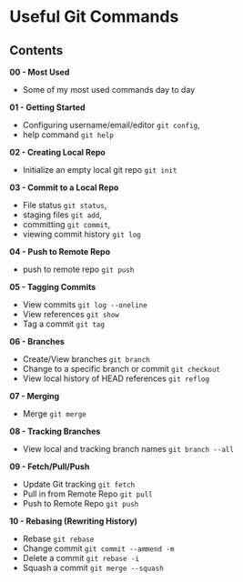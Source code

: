 # Useful Git Commands

## Contents

**00 - Most Used** 

- Some of my most used commands day to day

**01 - Getting Started** 

- Configuring username/email/editor ```git config```,
- help command ```git help```

**02 - Creating Local Repo** 

- Initialize an empty local git repo ```git init```

**03 - Commit to a Local Repo** 

- File status ```git status```,
- staging files ```git add```,
- committing ```git commit```,
- viewing commit history ```git log```

**04 - Push to Remote Repo**

- push to remote repo ```git push```

**05 - Tagging Commits**

- View commits ```git log --oneline```
- View references ```git show```
- Tag a commit ```git tag``` 

**06 - Branches**

- Create/View branches ```git branch```
- Change to a specific branch or commit ```git checkout```
- View local history of HEAD references ```git reflog```

**07 - Merging**

- Merge ```git merge```

**08 - Tracking Branches**

- View local and tracking branch names ```git branch --all```

**09 - Fetch/Pull/Push**

- Update Git tracking ```git fetch```
- Pull in from Remote Repo ```git pull```
- Push to Remote Repo ```git push```

**10 - Rebasing (Rewriting History)**

- Rebase ```git rebase```
- Change commit ```git commit --ammend -m```
- Delete a commit ```git rebase -i```
- Squash a commit ```git merge --squash```
